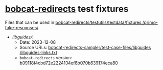 # [bobcat-redirects](https://github.com/NYULibraries/bobcat-redirects) test fixtures

Files that can be used in [bobcat\-redirects/testutils/testdata/fixtures /primo\-fake\-responses/](https://github.com/NYULibraries/bobcat-redirects/tree/main).

* _libguides/_:
  * Date: 2023-12-08
  * Source URLs: [bobcat\-redirects\-sampler/test\-case\-files/libguides /libguides\-links\.txt](https://github.com/NYULibraries/bobcat-redirects-sampler/tree/6e4c6497bf3332f75204711a6af06d4601951339)
  * `bobcat-redirects` version: [b09118f4cbd72e2224104ef8b070b639174eca80](https://github.com/NYULibraries/bobcat-redirects/commit/b09118f4cbd72e2224104ef8b070b639174eca80)
